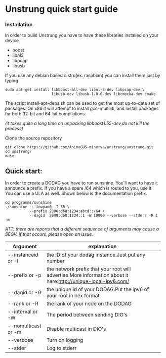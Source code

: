 # Unstrung quick start guide


### Installation

In order to build Unstrung you have to have these libraries installed on your device
* boost
* libnl3
* libpcap
* libusb

If you use any debian based distro(ex. raspbian) you can install them just by typing
```
sudo apt-get install libboost-all-dev libnl-3-dev libpcap-dev \
                     libusb-dev libusb-1.0-0-dev libcmocka-dev cmake
```

The script install-apt-deps.sh can be used to get the most up-to-date set of packages.
On x86 it will attempt to install gcc-multilib, and install packages for both 32-bit and 64-bit compilations.

*(it takes quite a long time on unpacking libboost1.55-dev,do not kill the process)*

Clone the source repository
```
git clone https://github.com/AnimaGUS-minerva/unstrung/unstrung.git
cd unstrung/
make
```

## Quick start:

In order to create a DODAG you have to run sunshine.  You'll want to have it
announce a prefix.   If you have a spare /64 which is routed to you, use it.
You can use a ULA as well.  Shown below is the documentation prefix.
```
cd programms/sunshine
./sunshine -i lowpan0 -I 35 \
           --prefix 2000:db8:1234:abcd::/64 \
           --dagid  2000:db8:1234::1 -W 10000 --verbose --stderr -R 1 -m
```
*ATT: there are reports that a different sequence of arguments may cause a SEGV. If that occurs, please open an issue.*

| Argument | explanation |
| ------ | ------ |
| -\-instanceid or \-I | the ID of your dodag instance.Just put any number |
| -\-prefix or \-p | the network prefix that your root will advertise.More information about it here:http://unique-local-ipv6.com/ |
| -\-dagid or \-G | the unique id of your DODAG.Put the ipv6 of your root in hex format |
| -\-rank or \-R | the rank of your node on the DODAG |
| -\-interval or \-W | The period between sending DIO's |
| -\-nomulticast or \-m | Disable multicast in DIO's |
| -\-verbose | Turn on logging |
| -\-stder | Log to stderr |
